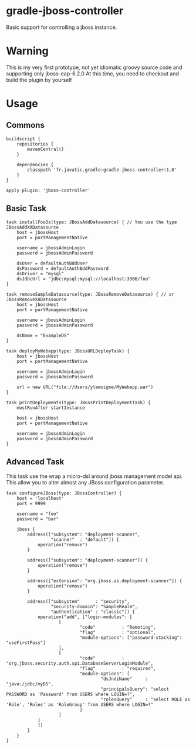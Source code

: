 gradle-jboss-controller
================
Basic support for controlling a jboss instance.

Warning
=======
This is my very first prototype, not yet idiomatic groovy source code and supporting only jboss-eap-6.2.0
At this time, you need to checkout and build the plugin by yourself

Usage
=====

Commons
-------

    buildscript {
        repositories {
            mavenCentral()
        }

        dependencies {
            classpath 'fr.javatic.gradle:gradle-jboss-controller:1.0'
        }
    }

    apply plugin: 'jboss-controller'

Basic Task
----------

    task installFooDs(type: JBossAddDatasource) { // You use the type JBossAddXADatasource
        host = jbossHost
        port = portManagementNative

        username = jbossAdminLogin
        password = jbossAdminPassword

        dsUser = defaultAuthBddUser
        dsPassword = defaultAuthBddPassword
        dsDriver = "mysql"
        dsJdbcUrl = "jdbc:mysql:mysql://localhost:3306/foo"
    }

    task removeSampleDatasource(type: JBossRemoveDatasource) { // or JBossRemoveXADatasource
        host = jbossHost
        port = portManagementNative

        username = jbossAdminLogin
        password = jbossAdminPassword

        dsName = "ExampleDS"
    }

    task deployMyWebapp(type: JBossURLDeployTask) {
        host = jbossHost
        port = portManagementNative

        username = jbossAdminLogin
        password = jbossAdminPassword

        url = new URL("file://Users/ylemoigne/MyWebapp.war")
    }

    task printDeployments(type: JBossPrintDeploymentTask) {
        mustRunAfter startInstance

        host = jbossHost
        port = portManagementNative

        username = jbossAdminLogin
        password = jbossAdminPassword
    }

Advanced Task
-------------
This task use the wrap a micro-dsl around jboss management model api. This allow you to alter almost any JBoss configuration parameter.

    task configureJBoss(type: JBossController) {
        host = 'localhost'
        port = 9999

        username = "foo"
        password = "bar"

        jboss {
            address(["subsystem": "deployment-scanner",
                     "scanner"  : "default"]) {
                operation("remove")
            }

            address(["subsystem": "deployment-scanner"]) {
                operation("remove")
            }

            address(["extension": "org.jboss.as.deployment-scanner"]) {
                operation("remove")
            }

            address(["subsystem"      : "security",
                     "security-domain": "SampleRealm",
                     "authentication" : "classic"]) {
                operation("add", ["login-modules": [
                        [
                                "code"          : "Remoting",
                                "flag"          : "optional",
                                "module-options": ["password-stacking": "useFirstPass"]
                        ],
                        [
                                "code"          : "org.jboss.security.auth.spi.DatabaseServerLoginModule",
                                "flag"          : "required",
                                "module-options": [
                                        "dsJndiName"     : "java:/jdbc/myDS",
                                        "principalsQuery": "select PASSWORD as 'Password' from USERS where LOGIN=?",
                                        "rolesQuery"     : "select ROLE as 'Role', 'Roles' as 'RoleGroup' from USERS where LOGIN=?"
                                ]
                        ]
                ]
                ])
            }
        }
    }

